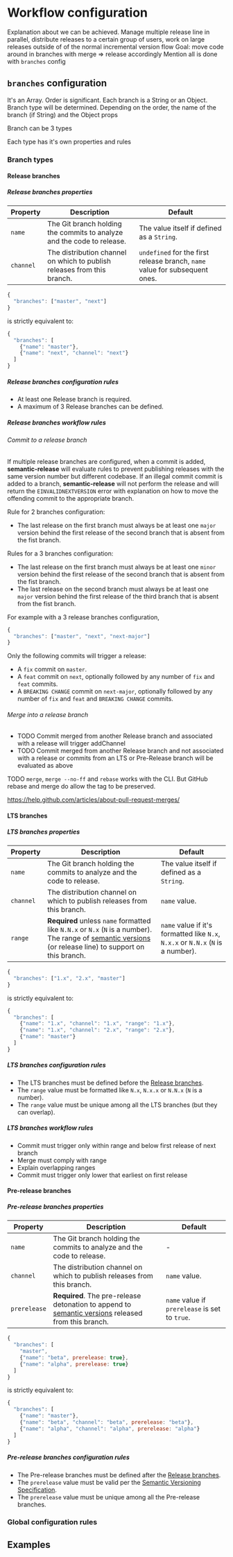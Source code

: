 # Workflow configuration

Explanation about we can be achieved. Manage multiple release line in parallel, distribute releases to a certain group of users, work on large releases outside of of the normal incremental version flow
Goal: move code around in branches with merge => release accordingly
Mention all is done with `branches` config

## `branches` configuration

It's an Array. Order is significant. Each branch is a String or an Object.
Branch type will be determined. Depending on the order, the name of the branch (if String) and the Object props

Branch can be 3 types

Each type has it's own properties and rules


### Branch types

#### Release branches

##### Release branches properties

| Property  | Description                                                             | Default                                                                     |
|-----------|-------------------------------------------------------------------------|-----------------------------------------------------------------------------|
| `name`    | The Git branch holding the commits to analyze and the code to release.  | The value itself if defined as a `String`.                                  |
| `channel` | The distribution channel on which to publish releases from this branch. | `undefined` for the first release branch, `name` value for subsequent ones. |

```js
{
  "branches": ["master", "next"]
}
```
is strictly equivalent to:
```js
{
  "branches": [
    {"name": "master"},
    {"name": "next", "channel": "next"}
  ]
}
```

##### Release branches configuration rules

- At least one Release branch is required.
- A maximum of 3 Release branches can be defined.

##### Release branches workflow rules

###### Commit to a release branch

If multiple release branches are configured, when a commit is added, **semantic-release** will evaluate rules to prevent publishing releases with the same version number but different codebase. If an illegal commit commit is added to a branch, **semantic-release** will not perform the release and will return the `EINVALIDNEXTVERSION` error with explanation on how to move the offending commit to the appropriate branch.

Rule for 2 branches configuration:
- The last release on the first branch must always be at least one `major` version behind the first release of the second branch that is absent from the fist branch.

Rules for a 3 branches configuration:
- The last release on the first branch must always be at least one `minor` version behind the first release of the second branch that is absent from the fist branch.
- The last release on the second branch must always be at least one `major` version behind the first release of the third branch that is absent from the fist branch.

For example with a 3 release branches configuration,

```js
{
  "branches": ["master", "next", "next-major"]
}
```

Only the following commits will trigger a release:
- A `fix` commit on `master`.
- A `feat` commit on `next`, optionally followed by any number of `fix` and `feat` commits.
- A `BREAKING CHANGE` commit on `next-major`, optionally followed by any number of `fix` and `feat` and `BREAKING CHANGE` commits.

###### Merge into a release branch

- TODO Commit merged from another Release branch and associated with a release will trigger addChannel
- TODO Commit merged from another Release branch and not associated with a release or commits from an LTS or Pre-Release branch will be evaluated as above


TODO `merge`, `merge --no-ff` and `rebase` works with the CLI. But GitHub rebase and merge do allow the tag to be preserved.

https://help.github.com/articles/about-pull-request-merges/


#### LTS branches

##### LTS branches properties

| Property  | Description                                                                                                                                                                     | Default                                                                          |
|-----------|---------------------------------------------------------------------------------------------------------------------------------------------------------------------------------|----------------------------------------------------------------------------------|
| `name`    | The Git branch holding the commits to analyze and the code to release.                                                                                                          | The value itself if defined as a `String`.                                       |
| `channel` | The distribution channel on which to publish releases from this branch.                                                                                                         | `name` value.                                                                    |
| `range`   | **Required** unless `name` formatted like `N.N.x` or `N.x` (`N` is a number). The range of [semantic versions](https://semver.org) (or release line) to support on this branch. | `name` value if it's formatted like `N.x`, `N.x.x` or `N.N.x` (`N` is a number). |

```js
{
  "branches": ["1.x", "2.x", "master"]
}
```
is strictly equivalent to:
```js
{
  "branches": [
    {"name": "1.x", "channel": "1.x", "range": "1.x"},
    {"name": "1.x", "channel": "2.x", "range": "2.x"},
    {"name": "master"}
  ]
}
```

##### LTS branches configuration rules

- The LTS branches must be defined before the [Release branches](#release-branches).
- The `range` value must be formatted like `N.x`, `N.x.x` or `N.N.x` (`N` is a number).
- The `range` value must be unique among all the LTS branches (but they can overlap).

##### LTS branches workflow rules

- Commit must trigger only within range and below first release of next branch
- Merge must comply with range
- Explain overlapping ranges
- Commit must trigger only lower that earliest on first release



#### Pre-release branches

##### Pre-release branches properties

| Property     | Description                                                                                                              | Default                                        |
|--------------|--------------------------------------------------------------------------------------------------------------------------|------------------------------------------------|
| `name`       | The Git branch holding the commits to analyze and the code to release.                                                   | -                                              |
| `channel`    | The distribution channel on which to publish releases from this branch.                                                  | `name` value.                                  |
| `prerelease` | **Required**. The pre-release detonation to append to [semantic versions](https://semver.org) released from this branch. | `name` value if `prerelease` is set to `true`. |

```js
{
  "branches": [
    "master",
    {"name": "beta", prerelease: true},
    {"name": "alpha", prerelease: true}
  ]
}
```
is strictly equivalent to:
```js
{
  "branches": [
    {"name": "master"},
    {"name": "beta", "channel": "beta", prerelease: "beta"},
    {"name": "alpha", "channel": "alpha", prerelease: "alpha"}
  ]
}
```

##### Pre-release branches configuration rules

- The Pre-release branches must be defined after the [Release branches](#release-branches).
- The `prerelease` value must be valid per the [Semantic Versioning Specification](https://semver.org/#spec-item-9).
- The `prerelease` value must be unique among all the Pre-release branches.

### Global configuration rules


## Examples
